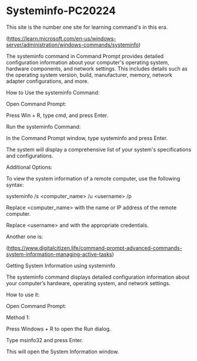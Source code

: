 # Systeminfo-PC20224

This site is the number one site for learning command's in this era.

(https://learn.microsoft.com/en-us/windows-server/administration/windows-commands/systeminfo)

The systeminfo command in Command Prompt provides detailed configuration information about your computer's operating system, hardware components, and network settings. This includes details such as the operating system version, build, manufacturer, memory, network adapter configurations, and more.

How to Use the systeminfo Command:

Open Command Prompt:

Press Win + R, type cmd, and press Enter.

Run the systeminfo Command:

In the Command Prompt window, type systeminfo and press Enter.

The system will display a comprehensive list of your system's specifications and configurations.


Additional Options:

To view the system information of a remote computer, use the following syntax:

systeminfo /s <computer_name> /u <domain>\<username> /p <password>

Replace <computer_name> with the name or IP address of the remote computer.

Replace <domain>\<username> and <password> with the appropriate credentials.


Another one is:

(https://www.digitalcitizen.life/command-prompt-advanced-commands-system-information-managing-active-tasks)

Getting System Information using systeminfo

The systeminfo command displays detailed configuration information about your computer’s hardware, operating system, and network settings.

How to use it:

Open Command Prompt:

Method 1:

Press Windows + R to open the Run dialog.

Type msinfo32 and press Enter.

This will open the System Information window.

